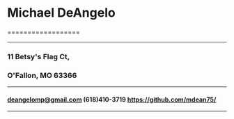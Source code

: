 # Michael DeAngelo
==================

-----------------------
### 11 Betsy's Flag Ct,
### O'Fallon, MO  63366
-----------------------
#### deangelomp@gmail.com 		(618)410-3719 		https://github.com/mdean75/
___


